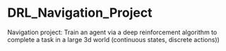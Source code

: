 # DRL_Navigation_Project
Navigation project: Train an agent via a deep reinforcement algorithm to complete a task in a large 3d world (continuous states, discrete actions))
